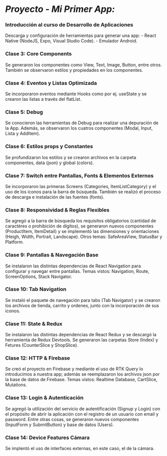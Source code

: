 <h1>
    <em>Proyecto - Mi Primer App:</em>
</h1>

<h3>Introducción al curso de Desarrollo de Aplicaciones</h3>
<p>Descarga y configuración de herramientas para generar una app:
    - React Native (NodeJS, Expo, Visual Studio Code).
    - Emulador Android.</p>


<h3>Clase 3: Core Components</h3>
<p>Se generaron los componentes como View, Text, Image, Button, entre otros. También se observaron estilos y propiedades en los componentes.</p>


<h3>Clase 4: Eventos y Listas Optimizada</h3>
<p>Se incorporaron eventos mediante Hooks como por ej. useState y se crearon las listas a través del flatList.</p>


<h3>Clase 5: Debug</h3>
<p>Se conocieron las herramientas de Debug para realizar una depuración de la App. Además, se observaron los cuatros componentes (Modal, Input, Lista y AddItem). </p>


<h3>Clase 6: Estilos props y Constantes</h3>
<p>Se profundizaron los estilos y se crearon archivos en la carpeta componentes, data (json) y global (colors).</p>


<h3>Clase 7: Switch entre Pantallas, Fonts & Elementos Externos</h3>
<p>Se incorporaron las primeras Screens (Categories, ItemListCategory) y el uso de los iconos para la barra de búsqueda. También se realizó el proceso de descarga e instalación de las fuentes (fonts).</p>


<h3>Clase 8: Responsividad & Reglas Flexibles</h3>
<p>Se agregó a la barra de búsqueda los requisitos obligatorios (cantidad de caractéres o prohibición de dígitos), se generaron nuevos componentes (ProductItem, ItemDetail) y se implementó las dimensiones y orientaciones (Heigh, Width, Portrait, Landscape). Otros temas: SafeAreaView, StatusBar y Platform.</p>


<h3>Clase 9: Pantallas & Navegación Base</h3>
<p>Se instalaron las distintas dependencias de React Navigation para configurar y navegar entre pantallas. Temas vistos: Navigation, Route, ScreenOptions, Stack Navigator.</p>


<h3>Clase 10: Tab Navigation</h3>
<p>Se instaló el paquete de navegación para tabs (Tab Navigator) y se crearon los archivos de tienda, carrito y ordenes, junto con la incorporación de sus iconos.</p>


<h3>Clase 11: State & Redux</h3>
<p>Se instalaron las distintas dependencias de React Redux y se descargó la herramienta de Redux Devtools. Se generaron las carpetas Store (Index) y Fetures (CounterSlice y ShopSlice).</p>


<h3>Clase 12: HTTP & Firebase</h3>
<p>Se creó el proyecto en Firebase y mediante el uso de RTK Query lo introducimos a nuestra app; además se reemplazaron los archivos json por la base de datos de Firebase. Temas vistos: Realtime Database, CartSlice, Mutations.</p>


<h3>Clase 13: Login & Autenticación</h3>
<p>Se agregó la utilización del servicio de autentificación (Signup y Login) con el propósito de abrir la aplicación con el registro de un usuario con email y password. Entre otras cosas, se generaron nuevos componentes (InputForm y SubmitButton) y base de datos (Users).</p>


<h3>Clase 14: Device Features Cámara</h3>
<p>Se implentó el uso de interfaces externas, en este caso, el de la cámara.</p>